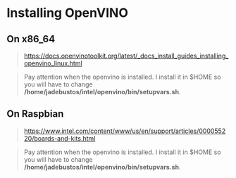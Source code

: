 # Installing OpenVINO

## On x86_64

> https://docs.openvinotoolkit.org/latest/_docs_install_guides_installing_openvino_linux.html

> Pay attention when the openvino is installed. I install it in $HOME so you will have to change **/home/jadebustos/intel/openvino/bin/setupvars.sh**.

## On Raspbian

> https://www.intel.com/content/www/us/en/support/articles/000055220/boards-and-kits.html

> Pay attention when the openvino is installed. I install it in $HOME so you will have to change **/home/jadebustos/intel/openvino/bin/setupvars.sh**.
